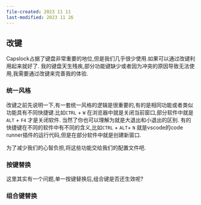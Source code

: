 ```yaml
---
file-created: 2023 11 11
last-modified: 2023 11 26
---
```

## 改键

Capslock占据了键盘非常重要的地位,但是我们几乎很少使用.如果可以通过改键利用起来就好了.
我的键盘天生残疾,部分功能键缺少或者因为冲突的原因导致无法使用,我需要通过改键来完善我的体验.
### 统一风格
改键之前先说明一下,有一套统一风格的逻辑是很重要的,有的是相同功能或者类似功能具有不同快捷键.比如`CTRL` + `W` 在浏览器中就是关闭当前窗口,部分软件中就是 `ALT` + `F4` 才是关闭软件. 当然了你也可以理解为就是大退出和小退出的区别.
有的快捷键在不同的软件中有不同的含义,比如`CTRL` + `ALT`+ `N` 就是vscode的code runner插件的运行代码,但是在部分软件中就是创建新窗口.

为了减少我们的心智负担,将这些功能交给我们的配置文件吧.
### 按键替换
这里其实有一个问题,单一按键替换后,组合键是否还生效呢? 




### 组合键替换
